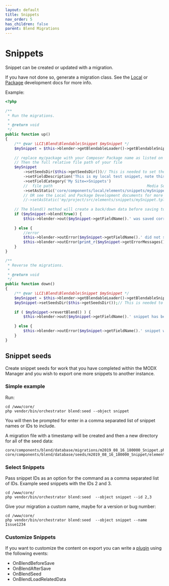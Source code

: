 ```yaml
---
layout: default
title: Snippets
nav_order: 5
has_children: false
parent: Blend Migrations
---
```

# Snippets

Snippet can be created or updated with a migration. 

If you have not done so, generate a migration class. See the [Local](../local-development.md) or 
[Package](../package-development.md) development docs for more info.

Example:

```php
<?php
    
/**
 * Run the migrations.
 *
 * @return void
 */
public function up()
{
    /** @var \LCI\Blend\Blendable\Snippet $mySnippet */
    $mySnippet = $this->blender->getBlendableLoader()->getBlendableSnippet('mySnippet');
    
    // replace my/package with your Composer Package name as listed on your composer.json file
    // Then the full relative file path of your file
    $mySnippet
        ->setSeedsDir($this->getSeedsDir())// This is needed to set the down() data
        ->setFieldDescription('This is my local test snippet, note this is limited to 255 or something')
        ->setFieldCategory('My Site=>Snippets')
        //  file path                                          Media Source name, assuming you do not change the default MODX file system media source:
        ->setAsStatic('core/components/local/elements/snippets/mySnippet.tpl', 'filesystem');
        // OR see the Local and Package Development documents for more info
        //->setAsStatic('my/project/src/elements/snippets/mySnippet.tpl','orchestrator');
    
    // The blend() method will create a back/down data before saving to allow for easy revert with the revertBlend method
    if ($mySnippet->blend(true)) {
        $this->blender->out($mySnippet->getFieldName().' was saved correctly');
    
    } else {
        //error
        $this->blender->outError($mySnippet->getFieldName().' did not save correctly ');
        $this->blender->outError(print_r($mySnippet->getErrorMessages(), true), \LCI\Blend\Blender::VERBOSITY_DEBUG);
    }
}

/**
 * Reverse the migrations.
 *
 * @return void
 */
public function down()
{
    /** @var \LCI\Blend\Blendable\Snippet $mySnippet */
    $mySnippet = $this->blender->getBlendableLoader()->getBlendableSnippet('mySnippet');
    $mySnippet->setSeedsDir($this->getSeedsDir());// This is needed to retrieve the down data
    
    if ( $mySnippet->revertBlend() ) {
        $this->blender->out($mySnippet->getFieldName().' snippet has been reverted to '.$this->getSeedsDir());
    
    } else {
        $this->blender->outError($mySnippet->getFieldName().' snippet was not reverted');
    }
}
```

## Snippet seeds

Create snippet seeds for work that you have completed within the MODX Manager and you wish to export one more snippets
to another instance.

### Simple example

Run:
```
cd /www/core/
php vendor/bin/orchestrator blend:seed --object snippet
```  
You will then be prompted for enter in a comma separated list of snippet names or IDs to include.

A migration file with a timestamp will be created and then a new directory for all of the seed data:
```
core/components/blend/database/migrations/m2019_08_16_180000_Snippet.php
core/components/blend/database/seeds/m2019_08_16_180000_Snippet/elements
```

### Select Snippets

Pass snippet IDs as an option for the command as a comma separated list of IDs. Example seed snippets with the IDs 2 and 3.
```
cd /www/core/
php vendor/bin/orchestrator blend:seed  --object snippet --id 2,3
```

Give your migration a custom name, maybe for a version or bug number:  
```
cd /www/core/
php vendor/bin/orchestrator blend:seed  --object snippet --name Issue1234
```

### Customize Snippets

If you want to customize the content on export you can write a 
[plugin](https://docs.modx.com/revolution/2.x/developing-in-modx/basic-development/plugins) using the following events:

 - OnBlendBeforeSave
 - OnBlendAfterSave
 - OnBlendSeed
 - OnBlendLoadRelatedData
